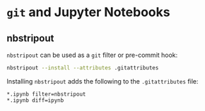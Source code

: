 # `git` and Jupyter Notebooks

## nbstripout

`nbstripout` can be used as a `git` filter or pre-commit hook:

```bash
nbstripout --install --attributes .gitattributes
```

Installing `nbstripout` adds the following to the `.gitattributes` file:

```text
*.ipynb filter=nbstripout
*.ipynb diff=ipynb
```
